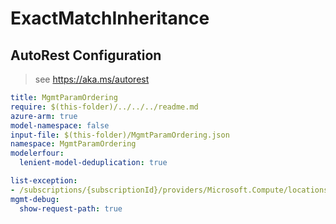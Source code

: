 # ExactMatchInheritance

## AutoRest Configuration

> see https://aka.ms/autorest

``` yaml
title: MgmtParamOrdering
require: $(this-folder)/../../../readme.md
azure-arm: true
model-namespace: false
input-file: $(this-folder)/MgmtParamOrdering.json
namespace: MgmtParamOrdering
modelerfour:
  lenient-model-deduplication: true

list-exception:
- /subscriptions/{subscriptionId}/providers/Microsoft.Compute/locations/{location}/publishers/{publisherName}/artifacttypes/vmextension/types/{type}/versions/{version}
mgmt-debug:
  show-request-path: true
```
